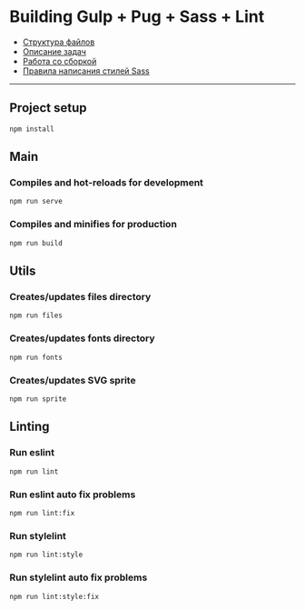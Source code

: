 # Building Gulp + Pug + Sass + Lint

- [Структура файлов](./docs/FILE_STRUCTURE.md)
- [Описание задач](./docs/TASK_DESCRIPTION.md)
- [Работа со сборкой](./docs/BUILD_WORK.md)
- [Правила написания стилей Sass](./docs/STYLE_RULES.md)

---

## Project setup
```
npm install
```

## Main
### Compiles and hot-reloads for development
```
npm run serve
```
### Compiles and minifies for production
```
npm run build
```

## Utils
### Creates/updates files directory
```
npm run files
```
### Creates/updates fonts directory
```
npm run fonts
```
### Creates/updates SVG sprite
```
npm run sprite
```

## Linting
### Run eslint
```
npm run lint
```
### Run eslint auto fix problems
```
npm run lint:fix
```
### Run stylelint
```
npm run lint:style
```
### Run stylelint auto fix problems
```
npm run lint:style:fix
```